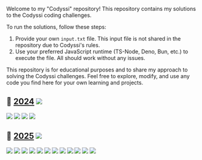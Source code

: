 Welcome to my "Codyssi" repository! This repository contains my solutions to the Codyssi coding challenges.

To run the solutions, follow these steps:

1. Provide your own `input.txt` file. This input file is not shared in the repository due to Codyssi's rules.
2. Use your preferred JavaScript runtime (TS-Node, Deno, Bun, etc.) to execute the file. All should work without any
   issues.

This repository is for educational purposes and to share my approach to solving the Codyssi
challenges. Feel free to explore, modify, and use any code you find here for your own learning and
projects.

## 🔬 [2024](https://www.codyssi.com/challenge_set_1) ![](https://progress-bar.xyz/12?scale=12&suffix=/12)

[![](https://img.shields.io/badge/Day_01-★★★-gold)](https://github.com/MilanFox/Codyssi/blob/main/src/2024/day_01.ts)
[![](https://img.shields.io/badge/Day_02-★★★-gold)](https://github.com/MilanFox/Codyssi/blob/main/src/2024/day_02.ts)
[![](https://img.shields.io/badge/Day_03-★★★-gold)](https://github.com/MilanFox/Codyssi/blob/main/src/2024/day_03.ts)
[![](https://img.shields.io/badge/Day_04-★★★-gold)](https://github.com/MilanFox/Codyssi/blob/main/src/2024/day_04.ts)

## 🔱 [2025](https://www.codyssi.com/challenge_set_2) ![](https://progress-bar.xyz/3?scale=36&suffix=/36)

[![](https://img.shields.io/badge/Day_01-★★★-gold)](https://github.com/MilanFox/Codyssi/blob/main/src/2025/day_01.ts)
[![](https://img.shields.io/badge/Day_02-☆☆☆-black)](https://github.com/MilanFox/Codyssi/blob/main/src/2025/day_02.ts)
[![](https://img.shields.io/badge/Day_03-☆☆☆-black)](https://github.com/MilanFox/Codyssi/blob/main/src/2025/day_03.ts)
[![](https://img.shields.io/badge/Day_04-☆☆☆-black)](https://github.com/MilanFox/Codyssi/blob/main/src/2025/day_04.ts)
[![](https://img.shields.io/badge/Day_05-☆☆☆-black)](https://github.com/MilanFox/Codyssi/blob/main/src/2025/day_05.ts)
[![](https://img.shields.io/badge/Day_06-☆☆☆-black)](https://github.com/MilanFox/Codyssi/blob/main/src/2025/day_06.ts)
[![](https://img.shields.io/badge/Day_07-☆☆☆-black)](https://github.com/MilanFox/Codyssi/blob/main/src/2025/day_07.ts)
[![](https://img.shields.io/badge/Day_08-☆☆☆-black)](https://github.com/MilanFox/Codyssi/blob/main/src/2025/day_08.ts)
[![](https://img.shields.io/badge/Day_09-☆☆☆-black)](https://github.com/MilanFox/Codyssi/blob/main/src/2025/day_09.ts)
[![](https://img.shields.io/badge/Day_10-☆☆☆-black)](https://github.com/MilanFox/Codyssi/blob/main/src/2025/day_10.ts)
[![](https://img.shields.io/badge/Day_11-☆☆☆-black)](https://github.com/MilanFox/Codyssi/blob/main/src/2025/day_11.ts)
[![](https://img.shields.io/badge/Day_12-☆☆☆-black)](https://github.com/MilanFox/Codyssi/blob/main/src/2025/day_12.ts) 
